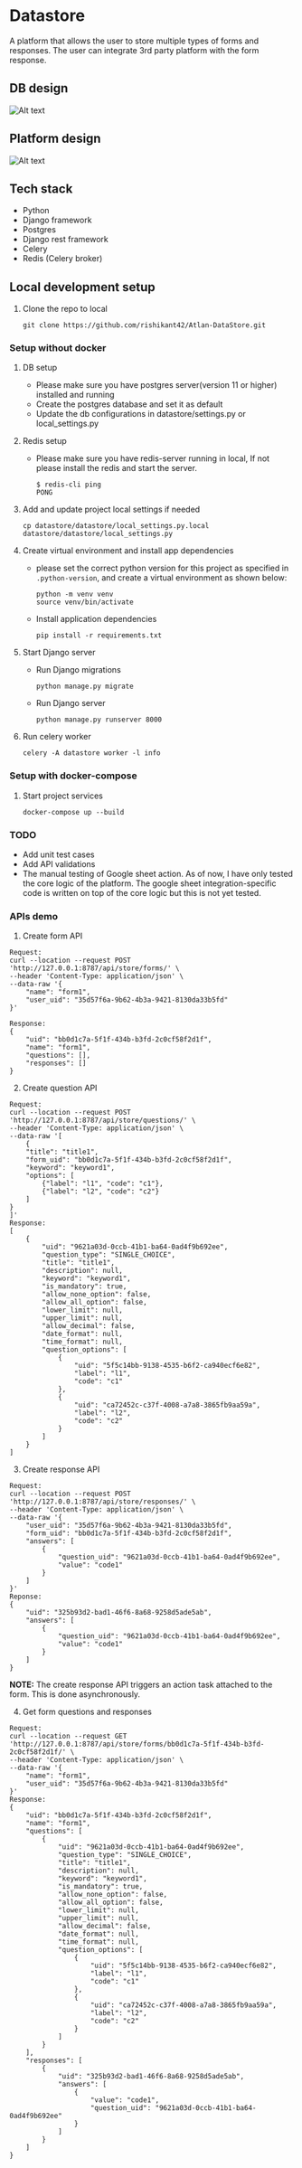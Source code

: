 # Datastore
A platform that allows the user to store multiple types of forms and responses.
The user can integrate 3rd party platform with the form response.

## DB design
![Alt text](./db_design.png?raw=true )

## Platform design
![Alt text](./platform_design.png?raw=true )

## Tech stack
- Python
- Django framework
- Postgres
- Django rest framework
- Celery 
- Redis (Celery broker)

## Local development setup 

1. Clone the repo to local
    ```
    git clone https://github.com/rishikant42/Atlan-DataStore.git
    ```

### Setup without docker

1. DB setup
    - Please make sure you have postgres server(version 11 or higher) installed and running
    - Create the postgres database and set it as default
    - Update the db configurations in datastore/settings.py or local_settings.py

2. Redis setup
    - Please make sure you have redis-server running in local, If not please install the redis and start the server.
        ```
        $ redis-cli ping
        PONG
        ```

3. Add and update project local settings if needed
    ```
    cp datastore/datastore/local_settings.py.local datastore/datastore/local_settings.py
    ```

4. Create virtual environment and install app dependencies
    - please set the correct python version for this project as specified in `.python-version`, and create a virtual environment as shown below:
        ```
        python -m venv venv
        source venv/bin/activate
        ```
    - Install application dependencies
        ```
        pip install -r requirements.txt
        ```

5. Start Django server
    - Run Django migrations
        ```
        python manage.py migrate
        ```
    - Run Django server
        ```
        python manage.py runserver 8000
        ```

6. Run celery worker
    ```
    celery -A datastore worker -l info
    ```

### Setup with docker-compose
1. Start project services

    ```
    docker-compose up --build
    ```

### TODO
- Add unit test cases
- Add API validations
- The manual testing of Google sheet action. As of now, I have only tested the core logic of the platform. The google sheet integration-specific code is written on top of the core logic but this is not yet tested.


### APIs demo

1. Create form API
```
Request:
curl --location --request POST 'http://127.0.0.1:8787/api/store/forms/' \
--header 'Content-Type: application/json' \
--data-raw '{
    "name": "form1",
    "user_uid": "35d57f6a-9b62-4b3a-9421-8130da33b5fd"
}'

Response:
{
    "uid": "bb0d1c7a-5f1f-434b-b3fd-2c0cf58f2d1f",
    "name": "form1",
    "questions": [],
    "responses": []
}
```

2. Create question API
```
Request:
curl --location --request POST 'http://127.0.0.1:8787/api/store/questions/' \
--header 'Content-Type: application/json' \
--data-raw '[
    {
    "title": "title1",
    "form_uid": "bb0d1c7a-5f1f-434b-b3fd-2c0cf58f2d1f",
    "keyword": "keyword1",
    "options": [
        {"label": "l1", "code": "c1"},
        {"label": "l2", "code": "c2"}
    ]
}
]'
Response:
[
    {
        "uid": "9621a03d-0ccb-41b1-ba64-0ad4f9b692ee",
        "question_type": "SINGLE_CHOICE",
        "title": "title1",
        "description": null,
        "keyword": "keyword1",
        "is_mandatory": true,
        "allow_none_option": false,
        "allow_all_option": false,
        "lower_limit": null,
        "upper_limit": null,
        "allow_decimal": false,
        "date_format": null,
        "time_format": null,
        "question_options": [
            {
                "uid": "5f5c14bb-9138-4535-b6f2-ca940ecf6e82",
                "label": "l1",
                "code": "c1"
            },
            {
                "uid": "ca72452c-c37f-4008-a7a8-3865fb9aa59a",
                "label": "l2",
                "code": "c2"
            }
        ]
    }
]
```

3. Create response API
```
Request:
curl --location --request POST 'http://127.0.0.1:8787/api/store/responses/' \
--header 'Content-Type: application/json' \
--data-raw '{
    "user_uid": "35d57f6a-9b62-4b3a-9421-8130da33b5fd",
    "form_uid": "bb0d1c7a-5f1f-434b-b3fd-2c0cf58f2d1f",
    "answers": [
        {
            "question_uid": "9621a03d-0ccb-41b1-ba64-0ad4f9b692ee",
            "value": "code1"
        }
    ]
}'
Reponse:
{
    "uid": "325b93d2-bad1-46f6-8a68-9258d5ade5ab",
    "answers": [
        {
            "question_uid": "9621a03d-0ccb-41b1-ba64-0ad4f9b692ee",
            "value": "code1"
        }
    ]
}
```

**NOTE:** The create response API triggers an action task attached to the form. This is done asynchronously.

4. Get form questions and responses
```
Request:
curl --location --request GET 'http://127.0.0.1:8787/api/store/forms/bb0d1c7a-5f1f-434b-b3fd-2c0cf58f2d1f/' \
--header 'Content-Type: application/json' \
--data-raw '{
    "name": "form1",
    "user_uid": "35d57f6a-9b62-4b3a-9421-8130da33b5fd"
}'
Response:
{
    "uid": "bb0d1c7a-5f1f-434b-b3fd-2c0cf58f2d1f",
    "name": "form1",
    "questions": [
        {
            "uid": "9621a03d-0ccb-41b1-ba64-0ad4f9b692ee",
            "question_type": "SINGLE_CHOICE",
            "title": "title1",
            "description": null,
            "keyword": "keyword1",
            "is_mandatory": true,
            "allow_none_option": false,
            "allow_all_option": false,
            "lower_limit": null,
            "upper_limit": null,
            "allow_decimal": false,
            "date_format": null,
            "time_format": null,
            "question_options": [
                {
                    "uid": "5f5c14bb-9138-4535-b6f2-ca940ecf6e82",
                    "label": "l1",
                    "code": "c1"
                },
                {
                    "uid": "ca72452c-c37f-4008-a7a8-3865fb9aa59a",
                    "label": "l2",
                    "code": "c2"
                }
            ]
        }
    ],
    "responses": [
        {
            "uid": "325b93d2-bad1-46f6-8a68-9258d5ade5ab",
            "answers": [
                {
                    "value": "code1",
                    "question_uid": "9621a03d-0ccb-41b1-ba64-0ad4f9b692ee"
                }
            ]
        }
    ]
}
```
